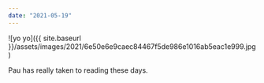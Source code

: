 ```yaml
---
date: "2021-05-19"
---
```


![yo yo]({{ site.baseurl }}/assets/images/2021/6e50e6e9caec84467f5de986e1016ab5eac1e999.jpg)

Pau has really taken to reading these days.
